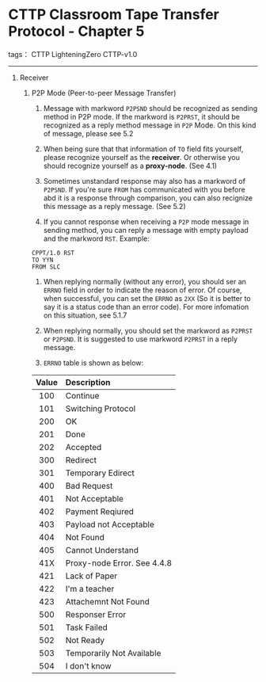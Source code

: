 # CTTP Classroom Tape Transfer Protocol - Chapter 5 

tags： CTTP LighteningZero CTTP-v1.0

---

1. Receiver
    1. P2P Mode (Peer-to-peer Message Transfer)
        1. Message with markword `P2PSND` should be recognized as sending method in P2P mode.
        If the markword is `P2PRST`, it should be recognized as a reply method message in `P2P` Mode. On this kind of message, please see 5.2
        
        1. When being sure that that information of `TO` field fits yourself, please recognize yourself as the **receiver**. Or otherwise you should recognize yourself as a **proxy-node**. (See 4.1)
        
        1. Sometimes unstandard response may also has a markword of `P2PSND`. If you're sure `FROM` has communicated with you before abd it is a response through comparison, you can also recignize this message as a reply message. (See 5.2)
        
        1. If you cannot response when receiving a `P2P` mode message in sending method, you can reply a message with empty payload and the markword `RST`. Example:
        ```text
        CPPT/1.0 RST
        TO YYN
        FROM SLC
        
        ```
        
        1. When replying normally (without any error), you should ser an `ERRNO` field in order to indicate the reason of error.
        Of course, when successful, you can set the `ERRNO` as `2XX` (So it is better to say it is a status code than an error code). For more infomation on this situation, see 5.1.7
        
        1. When replying normally, you should set the markword as `P2PRST` or `P2PSND`. It is suggested to use markword `P2PRST` in a reply message.
        
        1. `ERRNO` table is shown as below:
        
        | Value | Description |
        | :---: | :--- |
        | 100 | Continue |
        | 101 | Switching Protocol |
        | 200 | OK |
        | 201 | Done |
        | 202 | Accepted |
        | 300 | Redirect |
        | 301 | Temporary Edirect |
        | 400 | Bad Request |
        | 401 | Not Acceptable |
        | 402 | Payment Reqiured |
        | 403 | Payload not Acceptable |
        | 404 | Not Found |
        | 405 | Cannot Understand |
        | 41X | Proxy-node Error. See 4.4.8 |
        | 421 | Lack of Paper |
        | 422 | I'm a teacher |
        | 423 | Attachemnt Not Found |
        | 500 | Responser Error |
        | 501 | Task Failed |
        | 502 | Not Ready |
        | 503 | Temporarily Not Available |
        | 504 | I don't know |
